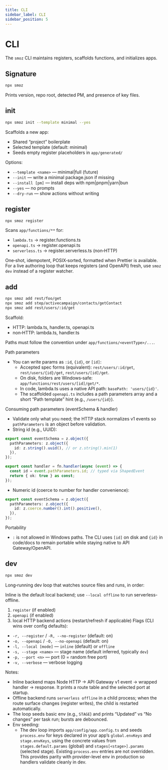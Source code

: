 ```yaml
---
title: CLI
sidebar_label: CLI
sidebar_position: 5
---
```


# CLI

The `smoz` CLI maintains registers, scaffolds functions, and initializes apps.

## Signature

```bash
npx smoz
```

Prints version, repo root, detected PM, and presence of key files.

## init

```bash
npx smoz init --template minimal --yes
```

Scaffolds a new app:

- Shared “project” boilerplate
- Selected template (default: minimal)
- Seeds empty register placeholders in `app/generated/`

Options:

- `--template <name>` — minimal|full (future)
- `--init` — write a minimal package.json if missing
- `--install [pm]` — install deps with npm|pnpm|yarn|bun
- `--yes` — no prompts
- `--dry-run` — show actions without writing

## register

```bash
npx smoz register
```

Scans `app/functions/**` for:

- `lambda.ts` → register.functions.ts
- `openapi.ts` → register.openapi.ts
- `serverless.ts` → register.serverless.ts (non‑HTTP)

One‑shot, idempotent, POSIX‑sorted, formatted when Prettier is available.
For a live authoring loop that keeps registers (and OpenAPI) fresh, use `smoz dev`
instead of a register watcher.

## add

```bash
npx smoz add rest/foo/get
npx smoz add step/activecampaign/contacts/getContact
npx smoz add rest/users/:id/get
```

Scaffold:

- HTTP: lambda.ts, handler.ts, openapi.ts
- non‑HTTP: lambda.ts, handler.ts

Paths must follow the convention under `app/functions/<eventType>/...`.

Path parameters

- You can write params as `:id`, `{id}`, or `[id]`:
  - Accepted spec forms (equivalent): `rest/users/:id/get`, `rest/users/{id}/get`, `rest/users/[id]/get`.
  - On disk, folders are Windows‑safe: `app/functions/rest/users/[id]/get/*`.
  - In code, lambda.ts uses a native API path: `basePath: 'users/{id}'`.
  - The scaffolded `openapi.ts` includes a path parameters array and a short “Path template” hint (e.g., `/users/{id}`).

Consuming path parameters (eventSchema & handler)

- Validate only what you need; the HTTP stack normalizes v1 events so `pathParameters` is an object before validation.
- String id (e.g., UUID):

```ts
export const eventSchema = z.object({
  pathParameters: z.object({
    id: z.string().uuid(), // or z.string().min(1)
  }),
});

export const handler = fn.handler(async (event) => {
  const id = event.pathParameters.id; // typed via ShapedEvent
  return { ok: true } as const;
});
```

- Numeric id (coerce to number for handler convenience):

```ts
export const eventSchema = z.object({
  pathParameters: z.object({
    id: z.coerce.number().int().positive(),
  }),
});
```

Portability

- `:` is not allowed in Windows paths. The CLI uses `[id]` on disk and `{id}` in code/docs to remain portable while staying native to API Gateway/OpenAPI.

## dev

```bash
npx smoz dev
```

Long‑running dev loop that watches source files and runs, in order:

Inline is the default local backend; use `--local offline` to run serverless-offline.

1. `register` (if enabled)
2. `openapi` (if enabled)
3. local HTTP backend actions (restart/refresh if applicable)
   Flags (CLI wins over config defaults):

- `-r, --register` / `-R, --no-register` (default: on)
- `-o, --openapi` / `-O, --no-openapi` (default: on)
- `-l, --local [mode]` — `inline` (default) or `offline`
- `-s, --stage <name>` — stage name (default inferred, typically `dev`)
- `-p, --port <n>` — port (0 = random free port)
- `-v, --verbose` — verbose logging

Notes:

- Inline backend maps Node HTTP → API Gateway v1 event → wrapped handler → response.
  It prints a route table and the selected port at startup.
- Offline backend runs `serverless offline` in a child process; when the route surface
  changes (register writes), the child is restarted automatically.
- The loop seeds basic env (e.g., `STAGE`) and prints “Updated” vs “No changes”
  per task run; bursts are debounced.
- Env seeding:
  - The dev loop imports `app/config/app.config.ts` and seeds `process.env` for
    keys declared in your app’s `global.envKeys` and `stage.envKeys`, using the
    concrete values from `stages.default.params` (global) and `stages[<stage>].params`
    (selected stage). Existing `process.env` entries are not overridden. This provides
    parity with provider-level env in production so handlers validate cleanly in dev.
